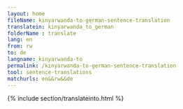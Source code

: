 ```yaml
---
layout: home
fileName: kinyarwanda-to-german-sentence-translation
translatein: kinyarwanda_to_german
folderName : translate
lang: en
from: rw
to: de
langname: kinyarwanda-to
permalink: /kinyarwanda-to-german-sentence-translation
tool: sentence-translations
matchurls: en&&rw&&de
---
```

{% include section/translateinto.html %}
